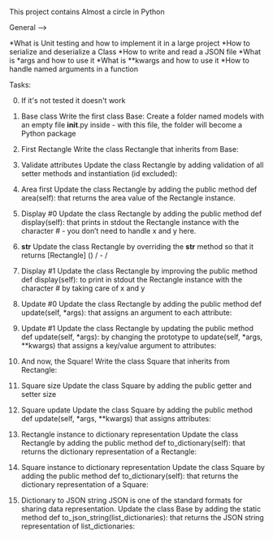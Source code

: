 This project contains Almost a circle in Python

General -->

*What is Unit testing and how to implement it in a large project
*How to serialize and deserialize a Class
*How to write and read a JSON file
*What is *args and how to use it
*What is **kwargs and how to use it
*How to handle named arguments in a function


Tasks:

0. If it's not tested it doesn't work

1. Base class
Write the first class Base:
Create a folder named models with an empty file __init__.py inside - with this file, the folder will become a Python package

2. First Rectangle
Write the class Rectangle that inherits from Base:

3. Validate attributes
Update the class Rectangle by adding validation of all setter methods and instantiation (id excluded):

4. Area first
Update the class Rectangle by adding the public method def area(self): that returns the area value of the Rectangle instance.

5. Display #0
Update the class Rectangle by adding the public method def display(self): that prints in stdout the Rectangle instance with the character # - you don’t need to handle x and y here.

6. __str__
Update the class Rectangle by overriding the __str__ method so that it returns [Rectangle] (<id>) <x>/<y> - <width>/<height>

7. Display #1
Update the class Rectangle by improving the public method def display(self): to print in stdout the Rectangle instance with the character # by taking care of x and y

8. Update #0
Update the class Rectangle by adding the public method def update(self, *args): that assigns an argument to each attribute:

9. Update #1
Update the class Rectangle by updating the public method def update(self, *args): by changing the prototype to update(self, *args, **kwargs) that assigns a key/value argument to attributes:

10. And now, the Square!
Write the class Square that inherits from Rectangle:

11. Square size
Update the class Square by adding the public getter and setter size

12. Square update
Update the class Square by adding the public method def update(self, *args, **kwargs) that assigns attributes:

13. Rectangle instance to dictionary representation
Update the class Rectangle by adding the public method def to_dictionary(self): that returns the dictionary representation of a Rectangle:

14. Square instance to dictionary representation
Update the class Square by adding the public method def to_dictionary(self): that returns the dictionary representation of a Square:

15. Dictionary to JSON string
JSON is one of the standard formats for sharing data representation.
Update the class Base by adding the static method def to_json_string(list_dictionaries): that returns the JSON string representation of list_dictionaries:
